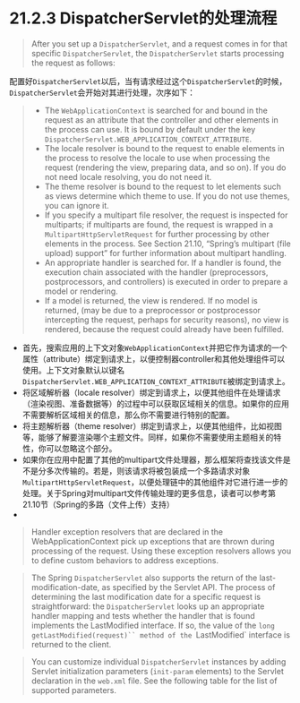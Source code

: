 # 21.2.3 DispatcherServlet的处理流程

> After you set up a `DispatcherServlet`, and a request comes in for that specific `DispatcherServlet`, the `DispatcherServlet` starts processing the request as follows:

配置好`DispatcherServlet`以后，当有请求经过这个`DispatcherServlet`的时候，`DispatcherServlet`会开始对其进行处理，次序如下：

> * The `WebApplicationContext` is searched for and bound in the request as an attribute that the controller and other elements in the process can use. It is bound by default under the key `DispatcherServlet.WEB_APPLICATION_CONTEXT_ATTRIBUTE`.
> * The locale resolver is bound to the request to enable elements in the process to resolve the locale to use when processing the request (rendering the view, preparing data, and so on). If you do not need locale resolving, you do not need it.
> * The theme resolver is bound to the request to let elements such as views determine which theme to use. If you do not use themes, you can ignore it.
> * If you specify a multipart file resolver, the request is inspected for multiparts; if multiparts are found, the request is wrapped in a `MultipartHttpServletRequest` for further processing by other elements in the process. See Section 21.10, “Spring’s multipart (file upload) support” for further information about multipart handling.
> * An appropriate handler is searched for. If a handler is found, the execution chain associated with the handler (preprocessors, postprocessors, and controllers) is executed in order to prepare a model or rendering.
> * If a model is returned, the view is rendered. If no model is returned, (may be due to a preprocessor or postprocessor intercepting the request, perhaps for security reasons), no view is rendered, because the request could already have been fulfilled.

* 首先，搜索应用的上下文对象`WebApplicationContext`并把它作为请求的一个属性（attribute）绑定到请求上，以便控制器controller和其他处理组件可以使用。上下文对象默认以键名`DispatcherServlet.WEB_APPLICATION_CONTEXT_ATTRIBUTE`被绑定到请求上。
* 将区域解析器（locale resolver）绑定到请求上，以便其他组件在处理请求（渲染视图、准备数据等）的过程中可以获取区域相关的信息。如果你的应用不需要解析区域相关的信息，那么你不需要进行特别的配置。
* 将主题解析器（theme resolver）绑定到请求上，以便其他组件，比如视图等，能够了解要渲染哪个主题文件。同样，如果你不需要使用主题相关的特性，你可以忽略这个部分。
* 如果你在应用中配置了其他的multipart文件处理器，那么框架将查找该文件是不是分多次传输的。若是，则该请求将被包装成一个多路请求对象`MultipartHttpServletRequest`，以便处理链中的其他组件对它进行进一步的处理。关于Spring对multipart文件传输处理的更多信息，读者可以参考第21.10节（Spring的多路（文件上传）支持）
* 

> Handler exception resolvers that are declared in the WebApplicationContext pick up exceptions that are thrown during processing of the request. Using these exception resolvers allows you to define custom behaviors to address exceptions.

> The Spring `DispatcherServlet` also supports the return of the last-modification-date, as specified by the Servlet API. The process of determining the last modification date for a specific request is straightforward: the `DispatcherServlet` looks up an appropriate handler mapping and tests whether the handler that is found implements the LastModified interface. If so, the value of the `long getLastModified(request)`` method of the `LastModified` interface is returned to the client.

> You can customize individual `DispatcherServlet` instances by adding Servlet initialization parameters (`init-param` elements) to the Servlet declaration in the `web.xml` file. See the following table for the list of supported parameters.
